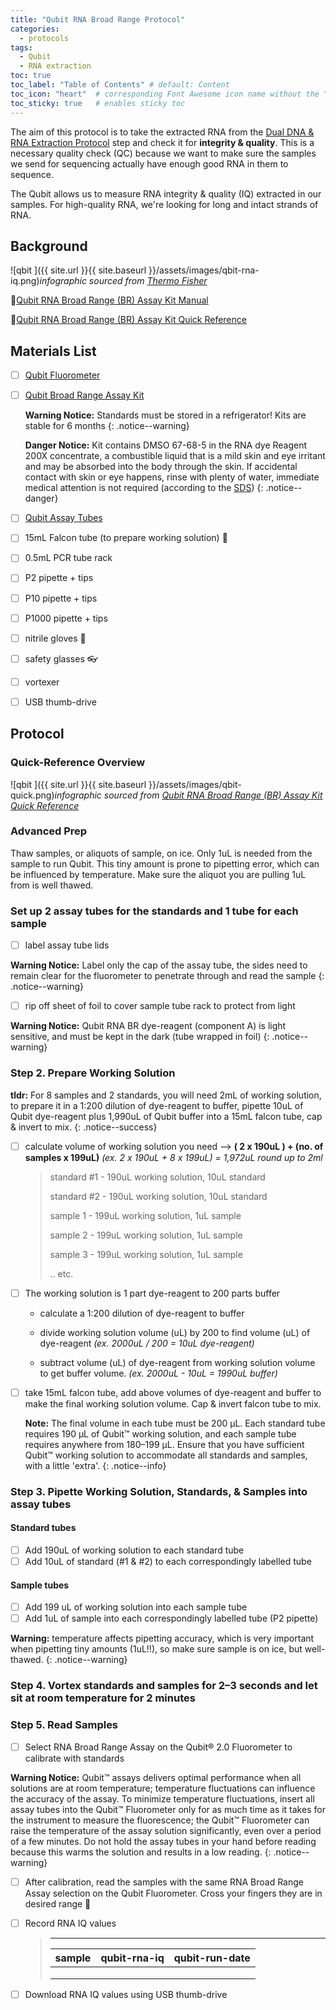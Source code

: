 ```yaml
---
title: "Qubit RNA Broad Range Protocol"
categories:
  - protocols
tags:
  - Qubit
  - RNA extraction
toc: true
toc_label: "Table of Contents" # default: Content
toc_icon: "heart"  # corresponding Font Awesome icon name without the "fa" prefix
toc_sticky: true   # enables sticky toc
---
```


The aim of this protocol is to take the extracted RNA from the [Dual DNA & RNA Extraction Protocol](https://sarahtanja.github.io/lab-book/protocols/lab/protocol-DNARNAextraction/) step and check it for **integrity & quality**. This is a necessary quality check (QC) because we want to make sure the samples we send for sequencing actually have enough good RNA in them to sequence. 

The Qubit allows us to measure RNA integrity & quality (IQ) extracted in our samples.  For high-quality RNA, we're looking for long and intact strands of RNA.

## Background

![qbit ]({{ site.url }}{{ site.baseurl }}/assets/images/qbit-rna-iq.png)*infographic sourced from [Thermo Fisher](https://www.thermofisher.com/document-connect/document-connect.html?url=https://assets.thermofisher.com/TFS-Assets%2FBID%2Fposters%2Fqubit-rna-iq-assay-fluorometric-rna-quality-assessment-poster.pdf)*

👀[Qubit RNA Broad Range (BR) Assay Kit Manual](https://www.thermofisher.com/document-connect/document-connect.html?url=https://assets.thermofisher.com/TFS-Assets%2FLSG%2Fmanuals%2FQubit_RNA_BR_Assay_UG.pdf)

👀[Qubit RNA Broad Range (BR) Assay Kit Quick Reference](https://www.thermofisher.com/document-connect/document-connect.html?url=https://assets.thermofisher.com/TFS-Assets%2FLSG%2Fmanuals%2FQRC10210.pdf)

## Materials List

- [ ] [Qubit Fluorometer](https://www.thermofisher.com/order/catalog/product/Q33238?SID=srch-srp-Q33238) 

- [ ] [Qubit Broad Range Assay Kit](https://www.thermofisher.com/order/catalog/product/Q10210) 

  **Warning Notice:** Standards must be stored in a refrigerator! Kits are stable for 6 months
  {: .notice--warning}

  **Danger Notice:** Kit contains DMSO 67-68-5 in the RNA dye Reagent 200X concentrate, a combustible liquid that is a mild skin and eye irritant and may be absorbed into the body through the skin. If accidental contact with skin or eye happens, rinse with plenty of water, immediate medical attention is not required (according to the [SDS](https://www.thermofisher.com/document-connect/document-connect.html?url=https://assets.thermofisher.com/TFS-Assets%2FLSG%2FSDS%2FQ10210COMPONENTA_MTR-NALT_EN.pdf))
  {: .notice--danger}

- [ ] [Qubit Assay Tubes](https://www.thermofisher.com/order/catalog/product/Q32856?SID=srch-srp-Q32856) 

- [ ] 15mL Falcon tube (to prepare working solution) 🧪

- [ ] 0.5mL PCR tube rack

- [ ] P2 pipette + tips

- [ ] P10 pipette + tips

- [ ] P1000 pipette + tips

- [ ] nitrile gloves 🧤

- [ ] safety glasses 👓

- [ ] vortexer

- [ ] USB thumb-drive

## Protocol

### Quick-Reference Overview

![qbit ]({{ site.url }}{{ site.baseurl }}/assets/images/qbit-quick.png)*infographic sourced from [Qubit RNA Broad Range (BR) Assay Kit Quick Reference](https://www.thermofisher.com/document-connect/document-connect.html?url=https://assets.thermofisher.com/TFS-Assets%2FLSG%2Fmanuals%2FQRC10210.pdf)*

### Advanced Prep

Thaw samples, or aliquots of sample, on ice. Only 1uL is needed from the sample to run Qubit. This tiny amount is prone to pipetting error, which can be influenced by temperature. Make sure the aliquot you are pulling 1uL from is well thawed. 

### Set up 2 assay tubes for the standards and 1 tube for each sample

- [ ] label assay tube lids

**Warning Notice:** Label only the cap of the assay tube, the sides need to remain 	 clear for the fluorometer to penetrate through and read the sample
{: .notice--warning}

- [ ] rip off sheet of foil to cover sample tube rack to protect from light

**Warning Notice:** Qubit RNA BR dye-reagent (component A) is light sensitive, and must be kept in the dark (tube wrapped in foil)
{: .notice--warning}

### Step 2. Prepare Working Solution

**tldr:** For 8 samples and 2 standards, you will need 2mL of working solution, to prepare it in a 1:200 dilution of dye-reagent to buffer, pipette 10uL of Qubit dye-reagent plus 1,990uL of Qubit buffer into a 15mL falcon tube, cap & invert to mix.
{: .notice--success}

- [ ] calculate volume of working solution you need --> **( 2 x 190uL ) +  (no. of samples x 199uL)** *(ex. 2 x 190uL + 8 x 199uL) = 1,972uL round up to 2ml*

  > standard #1 - 190uL working solution, 10uL standard
  >
  > standard #2 - 190uL working solution, 10uL standard
  >
  > sample 1      - 199uL working solution, 1uL sample
  >
  > sample 2      - 199uL working solution, 1uL sample
  >
  > sample 3      - 199uL working solution, 1uL sample
  >
  > .. etc.
  >
  

- [ ] The working solution is 1 part dye-reagent to 200 parts buffer

  - calculate a 1:200 dilution of dye-reagent to buffer

  - divide working solution volume (uL) by 200 to find volume (uL) of dye-reagent *(ex. 2000uL / 200 = 10uL dye-reagent)*
  - subtract volume (uL) of dye-reagent from working solution volume to get buffer volume. *(ex. 2000uL - 10uL = 1990uL buffer)*

- [ ] take 15mL falcon tube, add above volumes of dye-reagent and buffer to make the final working solution volume. Cap & invert falcon tube to mix. 

  **Note:** The final volume in each tube must be 200 µL. Each standard tube requires 190 µL of Qubit™ working solution, and each sample tube requires anywhere from 180–199 µL. Ensure that you have sufficient Qubit™ working solution to accommodate all standards and samples, with a little 'extra'. 
  {: .notice--info}

### Step 3. Pipette Working Solution, Standards, & Samples into assay tubes

#### Standard tubes

- [ ] Add 190uL of working solution to each standard tube
- [ ] Add 10uL of standard (#1 & #2) to each correspondingly labelled tube

#### Sample tubes

- [ ] Add 199 uL of working solution into each sample tube
- [ ] Add 1uL of sample into each correspondingly labelled tube (P2 pipette)

**Warning:** temperature affects pipetting accuracy, which is very important when pipetting tiny amounts (1uL!!), so make sure sample is on ice, but well-thawed.
{: .notice--warning}

### Step 4. Vortex standards and samples for 2–3 seconds and let sit at room temperature for 2 minutes

### Step 5. Read Samples

- [ ] Select RNA Broad Range Assay on the Qubit® 2.0 Fluorometer to calibrate with standards 

**Warning Notice:** Qubit™ assays delivers optimal performance when all solutions are at room temperature; temperature fluctuations can influence the accuracy of the assay. To minimize temperature fluctuations, insert all assay tubes into the Qubit™ Fluorometer only for as much time as it takes for the instrument to measure the fluorescence; the Qubit™ Fluorometer can raise the temperature of the assay solution significantly, even over a period of a few minutes. Do not hold the assay tubes in your hand before reading because this warms the solution and results in a low
reading.
{: .notice--warning}

- [ ] After calibration, read the samples with the same RNA Broad Range Assay selection on the Qubit Fluorometer. Cross your fingers they are in desired range 🤞

- [ ] Record RNA IQ values

  > ------
  >
  > | sample | qubit-rna-iq | qubit-run-date |
  > | ------ | ------------ | -------------- |
  > |        |              |                |
  > |        |              |                |
  > |        |              |                |
  >
  > 

- [ ] Download RNA IQ values using USB thumb-drive

  
